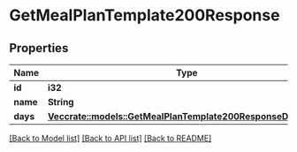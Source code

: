 # GetMealPlanTemplate200Response

## Properties

Name | Type | Description | Notes
------------ | ------------- | ------------- | -------------
**id** | **i32** |  | 
**name** | **String** |  | 
**days** | [**Vec<crate::models::GetMealPlanTemplate200ResponseDaysInner>**](getMealPlanTemplate_200_response_days_inner.md) |  | 

[[Back to Model list]](../README.md#documentation-for-models) [[Back to API list]](../README.md#documentation-for-api-endpoints) [[Back to README]](../README.md)


